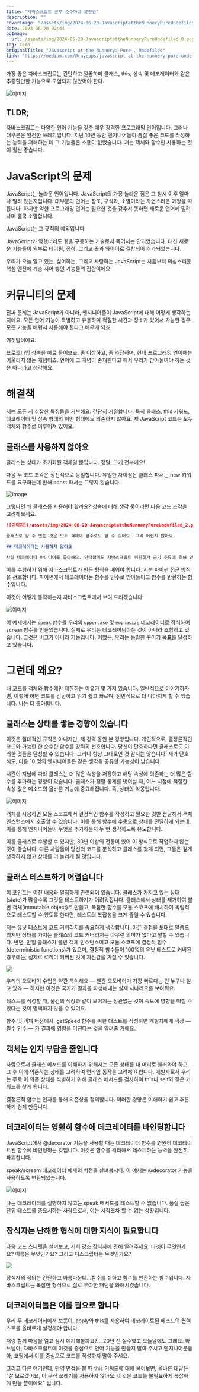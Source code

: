 ```yaml
---
title: "자바스크립트 공부 순수하고 불량한"
description: ""
coverImage: "/assets/img/2024-06-20-JavascriptattheNunneryPureUndefiled_0.png"
date: 2024-06-20 02:44
ogImage: 
  url: /assets/img/2024-06-20-JavascriptattheNunneryPureUndefiled_0.png
tag: Tech
originalTitle: "Javascript at the Nunnery: Pure , Undefiled"
link: "https://medium.com/@rayepps/javascript-at-the-nunnery-pure-undefiled-353e32fd6e1b"
---
```



가장 좋은 자바스크립트는 간단하고 깔끔하며 클래스, this, 상속 및 데코레이터와 같은 추종할만한 기능으로 오염되지 않았어야 한다.

![이미지](/assets/img/2024-06-20-JavascriptattheNunneryPureUndefiled_0.png)

## TLDR;

자바스크립트는 다양한 언어 기능을 갖춘 매우 강력한 프로그래밍 언어입니다. 그러나 대부분은 완전한 쓰레기입니다. 지난 10년 동안 엔지니어들이 품질 좋은 코드를 작성하는 능력을 저해하는 데 그 기능들은 소용이 없었습니다. 저는 객체와 함수만 사용하는 것이 훨씬 좋습니다.

<div class="content-ad"></div>

# JavaScript의 문제

JavaScript는 놀라운 언어입니다. JavaScript의 가장 놀라운 점은 그 창시 이후 얼마나 멀리 왔는지입니다. 대부분의 언어는 창조, 구식화, 소멸이라는 자연스러운 과정을 따릅니다. 하지만 약한 프로그래밍 언어는 필요한 것을 갖추지 못하면 새로운 언어에 밀려나며 결국 소멸합니다.

JavaScript는 그 규칙의 예외입니다.

JavaScript가 약했더라도 웹을 구동하는 기술로서 죽어서는 안되었습니다. 대신 새로운 기능들이 외부로 테이핑, 접착, 그리고 끈과 와이어로 결합되어 추가되었습니다.

<div class="content-ad"></div>

우리가 오늘 알고 있는, 싫어하는, 그리고 사랑하는 JavaScript는 처음부터 의심스러운 핵심 엔진에 계층 지어 쌓인 기능들의 집합이에요.

# 커뮤니티의 문제

진짜 문제는 JavaScript가 아니라, 엔지니어들이 JavaScript에 대해 어떻게 생각하는지에요. 모든 언어 기능이 특별하고 유용하며 적절한 시간과 장소가 있어서 가능한 경우 모든 기능을 배워서 사용해야 한다고 배우게 되죠.

거짓말이에요.

<div class="content-ad"></div>

프로토타입 상속을 예로 들어보죠. 좀 이상하고, 좀 추잡하며, 현대 프로그래밍 언어에는 어울리지 않는 개념이죠. 언어에 그 개념이 존재한다고 해서 우리가 받아들여야 하는 것은 아니라고 생각해요.

# 해결책

저는 모든 저 추잡한 특징들을 거부해요. 간단히 거절합니다. 특히 클래스, this 키워드, 데코레이터 및 상속 형태의 어떤 형태에도 의존하지 않아요. 제 JavaScript 코드는 모두 객체와 함수로 이루어져 있어요.

## 클래스를 사용하지 않아요

<div class="content-ad"></div>

클래스는 상태가 초기화된 객체일 뿐입니다. 정말, 그게 전부에요!

다음 두 코드 조각은 정신적으로 동일합니다. 유일한 차이점은 클래스 파서는 new 키워드를 요구하는데 반해 const 파서는 그렇지 않습니다.

![image](/assets/img/2024-06-20-JavascriptattheNunneryPureUndefiled_1.png)

그렇다면 왜 클래스를 사용해야 할까요? 상속에 대해 생각 중이라면 다음 코드 조각을 고려해보세요.

<div class="content-ad"></div>

```markdown
![이미지](/assets/img/2024-06-20-JavascriptattheNunneryPureUndefiled_2.png)

클래스로 할 수 있는 것은 모두 객체와 함수로도 할 수 있어요. 그리 어렵지 않아요.

## 데코레이터는 사용하지 않아요

사실 데코레이터 아이디어를 좋아해요. 안타깝게도 자바스크립트 위원회가 금기 주류에 취해 있었던 그 날 밤, 형식을 결정해버렸어요.
```

<div class="content-ad"></div>

이를 수행하기 위해 자바스크립트가 만든 형식을 배워야 합니다. 저는 파이썬 접근 방식을 선호합니다. 파이썬에서 데코레이터는 함수를 인수로 받아들이고 함수를 반환하는 함수입니다.

이것이 어떻게 동작하는지 자바스크립트에서 보여 드리겠습니다:

![이미지](/assets/img/2024-06-20-JavascriptattheNunneryPureUndefiled_3.png)

이 예제에서는 `speak` 함수를 우리의 `uppercase` 및 `emphasize` 데코레이터로 장식하여 `scream` 함수를 만들었습니다. 실제로 우리는 데코레이팅하는 것이 아니라 조합하고 있습니다. 그것은 버그가 아니라 기능입니다. 어쨌든, 우리는 동일한 꾸미기 목표를 달성하고 있습니다.

<div class="content-ad"></div>

# 그런데 왜요?

내 코드를 객체와 함수에만 제한하는 이유가 몇 가지 있습니다. 일반적으로 이야기하자면, 이렇게 하면 코드를 간단하고 읽기 쉽고 빠르며, 전반적으로 더 나아지게 할 수 있습니다. 나는 더 좋아합니다.

## 클래스는 상태를 쌓는 경향이 있습니다

이것은 절대적인 규칙은 아니지만, 제 경력 동안 본 경향입니다. 개인적으로, 결정론적인 코드와 가능한 한 순수한 함수를 강력히 선호합니다. 당신이 단호하다면 클래스로도 이러한 것들을 달성할 수 있습니다. 그러나 항상 그대로인 것 같지는 않습니다. 제가 단호해도, 다음 10 명의 엔지니어들은 같은 생각을 공유할 가능성이 낮습니다.

<div class="content-ad"></div>

시간이 지남에 따라 클래스는 더 많은 속성을 저장하고 해당 속성에 의존하는 더 많은 함수를 추가하는 경향이 있습니다. 클래스가 정말 통제를 벗어날 때, 어느 시점에 적절한 속성 값은 메소드의 올바른 기능에 중요해집니다. 즉, 상태의 악몽입니다.

![이미지](/assets/img/2024-06-20-JavascriptattheNunneryPureUndefiled_4.png)

객체를 사용하면 모듈 스코프에서 결정적인 함수를 작성하고 필요한 것만 전달해서 객체 인스턴스에서 호출할 수 있습니다. 이를 통해 함수에 수동으로 상태를 전달하게 되는데, 이를 통해 엔지니어들이 무엇을 추가하는지 두 번 생각하도록 유도합니다.

이를 클래스로 수행할 수 있지만, 30년 이상의 전통이 있어 이 방식으로 작업하지 않는 것이 좋습니다. 다른 사람들이 당신의 코드를 분석하고 클래스를 찾게 되면, 그들은 깊게 생각하지 않고 상태를 더 늘리게 될 것입니다.

<div class="content-ad"></div>

## 클래스 테스트하기 어렵습니다

이 포인트는 이전 내용과 밀접하게 관련되어 있습니다. 클래스가 가지고 있는 상태(state)가 많을수록 그것을 테스트하기가 어려워집니다. 클래스에서 상태를 제거하여 불변 객체(immutable object)로 만들고, 복잡한 함수를 모듈 스코프에 배치하여 독립적으로 테스트할 수 있도록 한다면, 테스트의 복잡성을 크게 줄일 수 있습니다.

저는 유닛 테스트에 코드 커버리지를 중요하게 생각합니다. 아픈 경험을 토대로 말씀드리지만 상태를 가지는 클래스의 코드 커버리지는 아무런 의미가 없다고 말할 수 있습니다. 반면, 만일 클래스가 불변 객체 인스턴스이고 모듈 스코프에 결정적 함수(deterministic functions)가 있으며, 결정적 함수들이 100%의 유닛 테스트로 커버된 경우에는, 실제로 로직이 커버된 것에 자신감을 가질 수 있습니다.

<img src="/assets/img/2024-06-20-JavascriptattheNunneryPureUndefiled_5.png" />

<div class="content-ad"></div>

우리의 오토바이 수업은 약간 특이해요 — 빨간 오토바이가 가장 빠르다는 건 누구나 알고 있죠 — 하지만 이것은 국가가 결과를 파생해내는 실제 시나리오를 보여줘요.

테스트를 작성할 때, 물건의 색상과 같이 보이게는 상관없는 것이 속도에 영향을 미칠 수 있다는 것이 명백하지 않을 수 있어요.

함수 및 객체 버전에서, getSpeed 함수를 위한 테스트를 작성하면 개발자에게 색상 — 필수 인수 — 가 결과에 영향을 미친다는 것을 알려줄 거에요.

<div class="content-ad"></div>

## 객체는 인지 부담을 줄입니다

사람으로서 클래스 메서드를 이해하기 위해서는 모든 상태를 내 머리로 불러와야 하고 그 후 이에 의존하는 상태를 고려하여 런타임 동작을 고려해야 합니다. 개발자로서 우리는 주로 이 의존 상태를 식별하기 위해 클래스 메서드를 검사하여 this나 self와 같은 키워드를 찾게 됩니다.

결정론적 함수는 인자를 통해 의존성을 정의합니다. 이러한 경향은 이해하기 쉽고 추론하기 쉽게 만듭니다.

## 데코레이터는 영원히 함수에 데코레이터를 바인딩합니다

<div class="content-ad"></div>

JavaScript에서 @decorator 기능을 사용할 때는 데코레이터 함수를 영원히 데코레이트된 함수에 바인딩하는 것입니다. 이것은 함수를 격리해서 테스트하는 능력을 완전히 파괴합니다.

speak/scream 데코레이터 예제의 버전을 살펴봅시다. 이 예제는 @decorator 기능을 사용하도록 변환되었습니다.

![이미지](/assets/img/2024-06-20-JavascriptattheNunneryPureUndefiled_7.png)

나는 데코레이터를 실행하지 않고는 speak 메서드를 테스트할 수 없습니다. 품질 높은 단위 테스트를 중요시하는 사람으로서, 이는 시작조차 할 수 없는 상황입니다.

<div class="content-ad"></div>

## 장식자는 난해한 형식에 대한 지식이 필요합니다

다음 코드 스니펫을 살펴보고, 저희 강조 장식자에 관해 알려주세요: 타겟이 무엇인가요? 이름은 무엇인가요? 그리고 디스크립터는 무엇인가요?

<img src="/assets/img/2024-06-20-JavascriptattheNunneryPureUndefiled_8.png" />

장식자의 정의는 간단하고 아름다운데...함수를 취하고 함수를 반환하는 함수입니다. 자바스크립트는 복잡한 형식으로 실로 우아한 패턴을 와해시켰습니다.

<div class="content-ad"></div>

## 데코레이터들은 이를 필요로 합니다

우리 두 데코레이터에서 보듯이, apply와 this를 사용하여 데코레이트된 메소드의 컨텍스트를 올바르게 설정해야 합니다.

저랑 함께 마음을 열고 잠시 얘기해볼까요?... 20년 전 실수였고 오늘날에도 그래요. 하느님아, 자바스크립트에 이것을 중심으로 언어 기능을 만들지 말아 주시고 엔지니어분들아, 코딩에서 이를 중심으로 코드를 작성하지 말아 주세요.

그리고 다른 얘기인데, 만약 면접을 볼 때 this 키워드에 대해 물어보면, 올바른 대답은 "잘 모르겠어요, 이 구식 쓰레기를 사용하지 않아요. 이것은 코드를 불필요하게 복잡하게 만들 뿐이에요" 입니다.